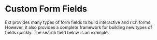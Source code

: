 # Custom Form Fields #

Ext provides many types of form fields to build interactive and rich forms. However, it also provides a complete framework for building new types of fields quickly. The search field below is an example.
